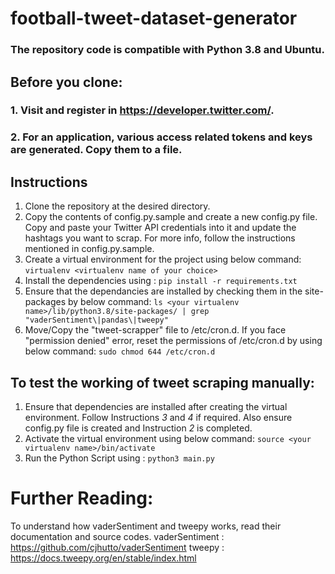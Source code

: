 # football-tweet-dataset-generator
### The repository code is compatible with Python 3.8 and Ubuntu.
## Before you clone:
### 1. Visit and register in https://developer.twitter.com/.
### 2. For an application, various access related tokens and keys are generated. Copy them to a file.

## Instructions
1. Clone the repository at the desired directory.
2. Copy the contents of config.py.sample and create a new config.py file. Copy and paste your Twitter API credentials into it and update the hashtags you want to scrap. For more info, follow the instructions mentioned in config.py.sample.
3. Create a virtual environment for the project using below command:
    `virtualenv <virtualenv name of your choice>`
4. Install the dependencies using :
    `pip install -r requirements.txt`
5. Ensure that the dependancies are installed by checking them in the site-packages by below command:
    `ls <your virtualenv name>/lib/python3.8/site-packages/ | grep "vaderSentiment\|pandas\|tweepy"`
6. Move/Copy the "tweet-scrapper" file to /etc/cron.d. If you face "permission denied" error, reset the permissions of /etc/cron.d by using below command:
    `sudo chmod 644 /etc/cron.d`

## To test the working of tweet scraping manually:
1. Ensure that dependencies are installed after creating the virtual environment. Follow Instructions *3* and *4* if required. Also ensure config.py file is created and Instruction *2* is completed.
2. Activate the virtual environment using below command:
    `source <your virtualenv name>/bin/activate`
3. Run the Python Script using :
    `python3 main.py`
    
# Further Reading:
To understand how vaderSentiment and tweepy works, read their documentation and source codes.
vaderSentiment : https://github.com/cjhutto/vaderSentiment
tweepy : https://docs.tweepy.org/en/stable/index.html
